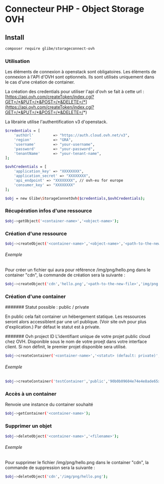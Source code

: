 # Connecteur PHP - Object Storage OVH

## Install

```bash
composer require glibe/storageconnect-ovh
```
### Utilisation

Les éléments de connexion à openstack sont obligatoires. Les élèments de connexion à l'API d'OVH sont optionnels. Ils sont utilisés uniquement dans le cas d'une création de container. 

La création des credentials pour utiliser l'api d'ovh se fait à cette url : [https://api.ovh.com/createToken/index.cgi?GET=/*&PUT=/*&POST=/*&DELETE=/*](https://api.ovh.com/createToken/index.cgi?GET=/*&PUT=/*&POST=/*&DELETE=/*)

La librairie utilise l'authentification v3 d'openstack. 

```bash
$credentials = [
    'authUrl'         => "https://auth.cloud.ovh.net/v3",
    'region'          => "GRA",
    'username'        => "your-username",
    'password'        => "your-password",
    'tenantName'      => "your-tenant-name",
];

$ovhCredentials = [
    'application_key' => "XXXXXXXX",
    'application_secret' => "XXXXXXXX",
    'api_endpoint' => "XXXXXXXX", // ovh-eu for europe
    'consumer_key' => "XXXXXXXX"
];

$obj = new Glibe\StorageConnetOvh($credentials,$ovhCredentials);
```

### Récupération infos d'une ressource

```bash
$obj->getObject('<container-name>','<object-name>');
```

### Création d'une ressource

```bash
$obj->createObject('<container-name>','<object-name>','<path-to-the-new-file>','<folder-base>);
```

###### Exemple
Pour créer un fichier qui aura pour référence /img/png/hello.png dans le container "cdn", la commande de création sera la suivante : 

```bash
$obj->createObject('cdn','hello.png','<path-to-the-new-file>','img/png');
```

### Création d'une container

####### Statut possible : public / private

En public cela fait container un hébergement statique. Les ressources seront alors accessiblent par une url publique. (Voir site ovh pour plus d'explication.) Par défaut le statut est à private.

####### Ovh project ID
L'identifiant unique de votre projet public cloud chez OVH. Disponible sous le nom de votre proejt dans votre interface client.  Si non définit, le premier projet disponible sera utilisé.

```bash
$obj->createContainer('<container-name>','<statut> (default: private)','<ovh_project_id> (default: first available)');
```

###### Exemple

```bash
$obj->createContainer('testContainer','public','90b0b09604e74e4e8ade65xxxxxxxxx');
```

### Accès à un container
Renvoie une instance du container souhaité

```bash
$obj->getContainer('<container-name>');
```

### Supprimer un objet

```bash
$obj->deleteObject('<container-name>','<filename>');
```

###### Exemple
Pour supprimer le fichier /img/png/hello.png dans le container "cdn", la commande de suppression sera la suivante : 

```bash
$obj->deleteObject('cdn','/img/png/hello.png');
```